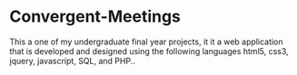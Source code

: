 # Convergent-Meetings
This a one of my undergraduate final year projects, it it a web application that is developed and designed using the following languages html5, css3, jquery, javascript, SQL,
and PHP..
